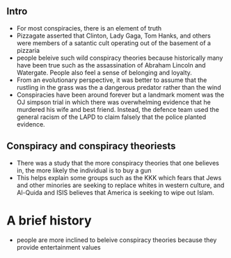## Intro

* For most conspiracies, there is an element of truth
* Pizzagate asserted that Clinton, Lady Gaga, Tom Hanks, and others were members of a satantic cult operating out of the basement of a pizzaria
* people beleive such wild conspiracy theories because historically many have been true such as the assassination of Abraham Lincoln and Watergate. People also feel a sense of belonging and loyalty.
* From an evolutionary perspective, it was better to assume that the rustling in the grass was the a dangerous predator rather than the wind
* Conspiracies have been around forever but a landmark moment was the OJ simpson trial in which there was overwhelming evidence that he murdered his wife and best friend. Instead, the defence team used the general racism of the LAPD to claim falsely that the police planted evidence.


## Conspiracy and conspiracy theoriests

* There was a study that the more conspiracy theories that one believes in, the more likely the individual is to buy a gun
* This helps explain some groups such as the KKK which fears that Jews and other minories are seeking to replace whites in western culture, and Al-Quida and ISIS believes that America is seeking to wipe out Islam.

# A brief history

* people are more inclined to beleive conspiracy theories because they provide entertainment values
